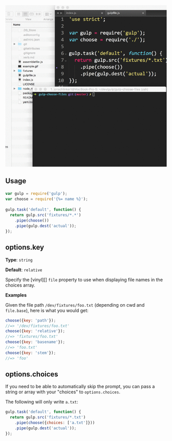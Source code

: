 ![gulp choose files example](example.gif)

## Usage

```js
var gulp = require('gulp');
var choose = require('{%= name %}');

gulp.task('default', function() {
  return gulp.src('fixtures/*.*')
    .pipe(choose())
    .pipe(gulp.dest('actual'));
});
```

## options.key

**Type**: `string`

**Default**: `relative`

Specify the [vinyl][] `file` property to use when displaying file names in the choices array.

**Examples**

Given the file path `/dev/fixtures/foo.txt` (depending on cwd and `file.base`), here is what you would get:

```js
choose({key: 'path'});
//=> '/dev/fixtures/foo.txt'
choose({key: 'relative'});
//=> 'fixtures/foo.txt'
choose({key: 'basename'});
//=> 'foo.txt'
choose({key: 'stem'});
//=> 'foo'
```

## options.choices

If you need to be able to automatically skip the prompt, you can pass a string or array with your "choices" to `options.choices`.

The following will only write `a.txt`:

```js
gulp.task('default', function() {
  return gulp.src('fixtures/*.txt')
    .pipe(choose({choices: ['a.txt']}))
    .pipe(gulp.dest('actual'));
});
```
